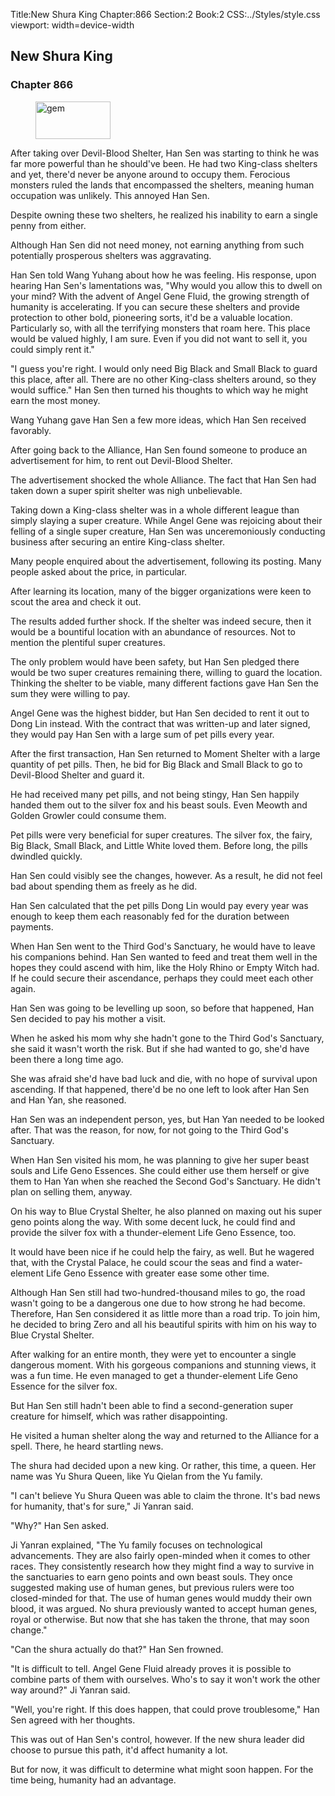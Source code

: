 Title:New Shura King 
Chapter:866 
Section:2 
Book:2 
CSS:../Styles/style.css 
viewport: width=device-width
  
## New Shura King
### Chapter 866
  
<figure>
	<img src="../Images/gem.gif" alt="gem" id="gem" width="120" height="60" />
</figure>
  

  
After taking over Devil-Blood Shelter, Han Sen was starting to think he was far more powerful than he should've been. He had two King-class shelters and yet, there'd never be anyone around to occupy them. Ferocious monsters ruled the lands that encompassed the shelters, meaning human occupation was unlikely. This annoyed Han Sen.

Despite owning these two shelters, he realized his inability to earn a single penny from either.

Although Han Sen did not need money, not earning anything from such potentially prosperous shelters was aggravating.

Han Sen told Wang Yuhang about how he was feeling. His response, upon hearing Han Sen's lamentations was, "Why would you allow this to dwell on your mind? With the advent of Angel Gene Fluid, the growing strength of humanity is accelerating. If you can secure these shelters and provide protection to other bold, pioneering sorts, it'd be a valuable location. Particularly so, with all the terrifying monsters that roam here. This place would be valued highly, I am sure. Even if you did not want to sell it, you could simply rent it."

"I guess you're right. I would only need Big Black and Small Black to guard this place, after all. There are no other King-class shelters around, so they would suffice." Han Sen then turned his thoughts to which way he might earn the most money.

Wang Yuhang gave Han Sen a few more ideas, which Han Sen received favorably.

After going back to the Alliance, Han Sen found someone to produce an advertisement for him, to rent out Devil-Blood Shelter.

The advertisement shocked the whole Alliance. The fact that Han Sen had taken down a super spirit shelter was nigh unbelievable.

Taking down a King-class shelter was in a whole different league than simply slaying a super creature. While Angel Gene was rejoicing about their felling of a single super creature, Han Sen was unceremoniously conducting business after securing an entire King-class shelter.

Many people enquired about the advertisement, following its posting. Many people asked about the price, in particular.

After learning its location, many of the bigger organizations were keen to scout the area and check it out.

The results added further shock. If the shelter was indeed secure, then it would be a bountiful location with an abundance of resources. Not to mention the plentiful super creatures.

The only problem would have been safety, but Han Sen pledged there would be two super creatures remaining there, willing to guard the location. Thinking the shelter to be viable, many different factions gave Han Sen the sum they were willing to pay.

Angel Gene was the highest bidder, but Han Sen decided to rent it out to Dong Lin instead. With the contract that was written-up and later signed, they would pay Han Sen with a large sum of pet pills every year.

After the first transaction, Han Sen returned to Moment Shelter with a large quantity of pet pills. Then, he bid for Big Black and Small Black to go to Devil-Blood Shelter and guard it.

He had received many pet pills, and not being stingy, Han Sen happily handed them out to the silver fox and his beast souls. Even Meowth and Golden Growler could consume them.

Pet pills were very beneficial for super creatures. The silver fox, the fairy, Big Black, Small Black, and Little White loved them. Before long, the pills dwindled quickly.

Han Sen could visibly see the changes, however. As a result, he did not feel bad about spending them as freely as he did.

Han Sen calculated that the pet pills Dong Lin would pay every year was enough to keep them each reasonably fed for the duration between payments.

When Han Sen went to the Third God's Sanctuary, he would have to leave his companions behind. Han Sen wanted to feed and treat them well in the hopes they could ascend with him, like the Holy Rhino or Empty Witch had. If he could secure their ascendance, perhaps they could meet each other again.

Han Sen was going to be levelling up soon, so before that happened, Han Sen decided to pay his mother a visit.

When he asked his mom why she hadn't gone to the Third God's Sanctuary, she said it wasn't worth the risk. But if she had wanted to go, she'd have been there a long time ago.

She was afraid she'd have bad luck and die, with no hope of survival upon ascending. If that happened, there'd be no one left to look after Han Sen and Han Yan, she reasoned.

Han Sen was an independent person, yes, but Han Yan needed to be looked after. That was the reason, for now, for not going to the Third God's Sanctuary.

When Han Sen visited his mom, he was planning to give her super beast souls and Life Geno Essences. She could either use them herself or give them to Han Yan when she reached the Second God's Sanctuary. He didn't plan on selling them, anyway.

On his way to Blue Crystal Shelter, he also planned on maxing out his super geno points along the way. With some decent luck, he could find and provide the silver fox with a thunder-element Life Geno Essence, too.

It would have been nice if he could help the fairy, as well. But he wagered that, with the Crystal Palace, he could scour the seas and find a water-element Life Geno Essence with greater ease some other time.

Although Han Sen still had two-hundred-thousand miles to go, the road wasn't going to be a dangerous one due to how strong he had become. Therefore, Han Sen considered it as little more than a road trip. To join him, he decided to bring Zero and all his beautiful spirits with him on his way to Blue Crystal Shelter.

After walking for an entire month, they were yet to encounter a single dangerous moment. With his gorgeous companions and stunning views, it was a fun time. He even managed to get a thunder-element Life Geno Essence for the silver fox.

But Han Sen still hadn't been able to find a second-generation super creature for himself, which was rather disappointing.

He visited a human shelter along the way and returned to the Alliance for a spell. There, he heard startling news.

The shura had decided upon a new king. Or rather, this time, a queen. Her name was Yu Shura Queen, like Yu Qielan from the Yu family.

"I can't believe Yu Shura Queen was able to claim the throne. It's bad news for humanity, that's for sure," Ji Yanran said.

"Why?" Han Sen asked.

Ji Yanran explained, "The Yu family focuses on technological advancements. They are also fairly open-minded when it comes to other races. They consistently research how they might find a way to survive in the sanctuaries to earn geno points and own beast souls. They once suggested making use of human genes, but previous rulers were too closed-minded for that. The use of human genes would muddy their own blood, it was argued. No shura previously wanted to accept human genes, royal or otherwise. But now that she has taken the throne, that may soon change."

"Can the shura actually do that?" Han Sen frowned.

"It is difficult to tell. Angel Gene Fluid already proves it is possible to combine parts of them with ourselves. Who's to say it won't work the other way around?" Ji Yanran said.

"Well, you're right. If this does happen, that could prove troublesome," Han Sen agreed with her thoughts.

This was out of Han Sen's control, however. If the new shura leader did choose to pursue this path, it'd affect humanity a lot.

But for now, it was difficult to determine what might soon happen. For the time being, humanity had an advantage.